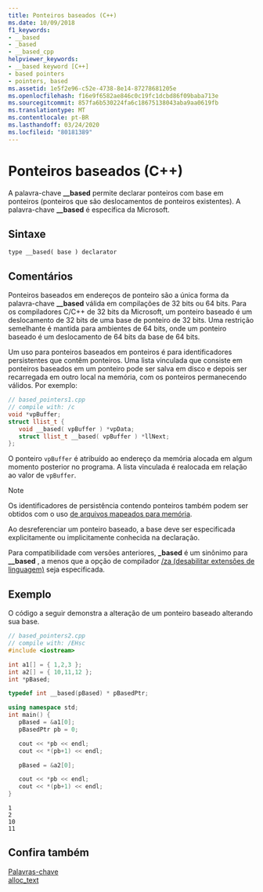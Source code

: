 ```yaml
---
title: Ponteiros baseados (C++)
ms.date: 10/09/2018
f1_keywords:
- __based
- _based
- __based_cpp
helpviewer_keywords:
- __based keyword [C++]
- based pointers
- pointers, based
ms.assetid: 1e5f2e96-c52e-4738-8e14-87278681205e
ms.openlocfilehash: f16e9f6582ae846c0c19fc1dcbd86f09baba713e
ms.sourcegitcommit: 857fa6b530224fa6c18675138043aba9aa0619fb
ms.translationtype: MT
ms.contentlocale: pt-BR
ms.lasthandoff: 03/24/2020
ms.locfileid: "80181389"
---
```

# <a name="based-pointers-c"></a>Ponteiros baseados (C++)

A palavra-chave **__based** permite declarar ponteiros com base em ponteiros (ponteiros que são deslocamentos de ponteiros existentes). A palavra-chave **__based** é específica da Microsoft.

## <a name="syntax"></a>Sintaxe

```
type __based( base ) declarator
```

## <a name="remarks"></a>Comentários

Ponteiros baseados em endereços de ponteiro são a única forma da palavra-chave **__based** válida em compilações de 32 bits ou 64 bits. Para os compiladores C/C++ de 32 bits da Microsoft, um ponteiro baseado é um deslocamento de 32 bits de uma base de ponteiro de 32 bits. Uma restrição semelhante é mantida para ambientes de 64 bits, onde um ponteiro baseado é um deslocamento de 64 bits da base de 64 bits.

Um uso para ponteiros baseados em ponteiros é para identificadores persistentes que contêm ponteiros. Uma lista vinculada que consiste em ponteiros baseados em um ponteiro pode ser salva em disco e depois ser recarregada em outro local na memória, com os ponteiros permanecendo válidos. Por exemplo:

```cpp
// based_pointers1.cpp
// compile with: /c
void *vpBuffer;
struct llist_t {
   void __based( vpBuffer ) *vpData;
   struct llist_t __based( vpBuffer ) *llNext;
};
```

O ponteiro `vpBuffer` é atribuído ao endereço da memória alocada em algum momento posterior no programa. A lista vinculada é realocada em relação ao valor de `vpBuffer`.

> [!NOTE]
>  Os identificadores de persistência contendo ponteiros também podem ser obtidos com o uso [de arquivos mapeados para memória](/windows/win32/Memory/file-mapping).

Ao desreferenciar um ponteiro baseado, a base deve ser especificada explicitamente ou implicitamente conhecida na declaração.

Para compatibilidade com versões anteriores, **_based** é um sinônimo para **__based** , a menos que a opção de compilador [/za \(desabilitar extensões de linguagem)](../build/reference/za-ze-disable-language-extensions.md) seja especificada.

## <a name="example"></a>Exemplo

O código a seguir demonstra a alteração de um ponteiro baseado alterando sua base.

```cpp
// based_pointers2.cpp
// compile with: /EHsc
#include <iostream>

int a1[] = { 1,2,3 };
int a2[] = { 10,11,12 };
int *pBased;

typedef int __based(pBased) * pBasedPtr;

using namespace std;
int main() {
   pBased = &a1[0];
   pBasedPtr pb = 0;

   cout << *pb << endl;
   cout << *(pb+1) << endl;

   pBased = &a2[0];

   cout << *pb << endl;
   cout << *(pb+1) << endl;
}
```

```Output
1
2
10
11
```

## <a name="see-also"></a>Confira também

[Palavras-chave](../cpp/keywords-cpp.md)<br/>
[alloc_text](../preprocessor/alloc-text.md)
